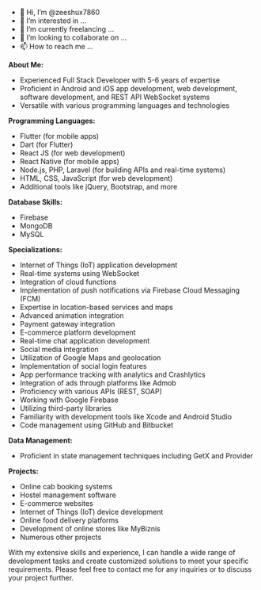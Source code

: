 - 👋 Hi, I’m @zeeshux7860
- 👀 I’m interested in ...
- 🌱 I’m currently freelancing ...
- 💞️ I’m looking to collaborate on ...
- 📫 How to reach me ...

<!---
zeeshux7860/zeeshux7860 is a ✨ special ✨ repository because its `README.md` (this file) appears on your GitHub profile.
You can click the Preview link to take a look at your changes.
--->

**About Me:**
- Experienced Full Stack Developer with 5-6 years of expertise
- Proficient in Android and iOS app development, web development, software development, and REST API WebSocket systems
- Versatile with various programming languages and technologies

**Programming Languages:**
- Flutter (for mobile apps)
- Dart (for Flutter)
- React JS (for web development)
- React Native (for mobile apps)
- Node.js, PHP, Laravel (for building APIs and real-time systems)
- HTML, CSS, JavaScript (for web development)
- Additional tools like jQuery, Bootstrap, and more

**Database Skills:**
- Firebase
- MongoDB
- MySQL

**Specializations:**
- Internet of Things (IoT) application development
- Real-time systems using WebSocket
- Integration of cloud functions
- Implementation of push notifications via Firebase Cloud Messaging (FCM)
- Expertise in location-based services and maps
- Advanced animation integration
- Payment gateway integration
- E-commerce platform development
- Real-time chat application development
- Social media integration
- Utilization of Google Maps and geolocation
- Implementation of social login features
- App performance tracking with analytics and Crashlytics
- Integration of ads through platforms like Admob
- Proficiency with various APIs (REST, SOAP)
- Working with Google Firebase
- Utilizing third-party libraries
- Familiarity with development tools like Xcode and Android Studio
- Code management using GitHub and Bitbucket

**Data Management:**
- Proficient in state management techniques including GetX and Provider

**Projects:**
- Online cab booking systems
- Hostel management software
- E-commerce websites
- Internet of Things (IoT) device development
- Online food delivery platforms
- Development of online stores like MyBiznis
- Numerous other projects

With my extensive skills and experience, I can handle a wide range of development tasks and create customized solutions to meet your specific requirements. Please feel free to contact me for any inquiries or to discuss your project further.
